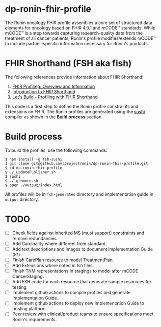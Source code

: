 # dp-ronin-fhir-profile
The Ronin oncology FHIR profile assembles a core set of structured data elements for oncology based on FHIR 4.0.1 and mCODE™ standards.  While mCODE™ is a step towards capturing research-quality data from the treatment of all cancer patients, Ronin's profile modifies/extends mCODE™ to include partner-specific information necessary for Ronin's products.

# FHIR Shorthand (FSH aka fish)
The following references provide information about FHIR Shorthand:
1. [FHIR Profiling: Overview and Information](https://www.youtube.com/watch?v=dku3lqIYEls)
2. [Introduction to FHIR Shorthand](https://www.youtube.com/watch?v=RfmqpUA606U)
3. [Let's Build - Profiling with FHIR Shorthand](https://www.youtube.com/watch?v=7yzLzQjict0)
 
This code is a first step to define the Ronin profile constraints and extensions on FHIR.  The Ronin profiles are generated using the [sushi](https://github.com/FHIR/sushi) compiler as shown in the **Build process** section.

# Build process
To build the profiles, use the following commands:
```
$ npm install -g fsh-sushi
$ git clone git@github.com:projectronin/dp-ronin-fhir-profile.git
$ cd dp-ronin-fhir-profile
$ ./_updatePublisher.sh
$ sushi .
$ ./_genonce.sh
$ open ./output/index.html
```
All profiles will be in `fsh-generated` directory and implementation guide in `output` directory.

# TODO
- [ ] Check fields against inherited MS (must support) constraints and remove redundancies.
- [ ] Add Cardinality where different from standard.
- [ ] Add text descriptions and images to document Implementation Guide (IG).
- [ ] Finish CarePlan resource to model TreatmentPlan.
- [ ] Add Extensions where noted in fsh files.
- [ ] Finish TNM representations in stagings to model after mCODE CancerStaging.
- [ ] Add FSH code for each resource that generate sample resources for testing.
- [ ] Implement github actions to compile profiles and generate Implementation Guide.
- [ ] Implement github actions to deploy new Implementation Guide to hosting platform.
- [ ] Peer review with clinical/product teams to ensure specifications meet Ronin's requirements.

